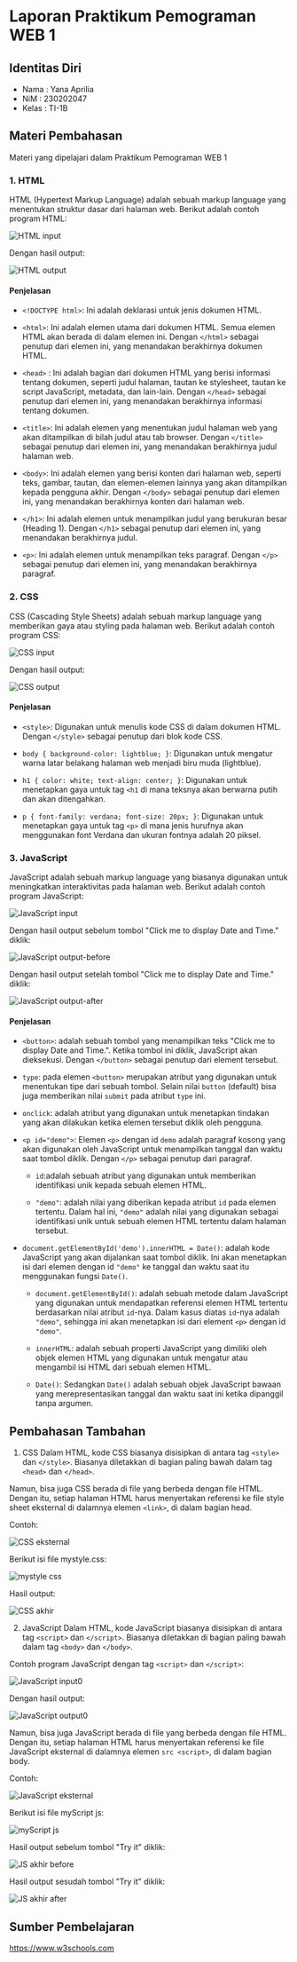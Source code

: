 # Laporan Praktikum Pemograman WEB 1

## Identitas Diri
* Nama : Yana Aprilia
* NiM : 230202047
* Kelas : TI-1B

## Materi Pembahasan
Materi yang dipelajari dalam Praktikum Pemograman WEB 1

### 1. HTML 
HTML (Hypertext Markup Language) adalah sebuah markup language yang menentukan struktur dasar dari halaman web.
Berikut adalah contoh program HTML:

![HTML input](https://github.com/AnayAilirpa/Yana-Aprilia/assets/165096298/5f1202cd-d868-4d09-a940-b6e42dd3b249)

Dengan hasil output:

![HTML output](https://github.com/AnayAilirpa/Yana-Aprilia/assets/165096298/8e5f381d-56e4-4198-8e24-9bf5e10863c4)

#### Penjelasan 
* `<!DOCTYPE html>`: Ini adalah deklarasi untuk jenis dokumen HTML.

* `<html>`: Ini adalah elemen utama dari dokumen HTML. Semua elemen HTML akan berada di dalam elemen ini. Dengan `</html>` sebagai penutup dari elemen ini, yang menandakan berakhirnya dokumen HTML.

* `<head>` : Ini adalah bagian dari dokumen HTML yang berisi informasi tentang dokumen, seperti judul halaman, tautan ke stylesheet, tautan ke script JavaScript, metadata, dan lain-lain. Dengan `</head>` sebagai penutup dari elemen ini, yang menandakan berakhirnya informasi tentang dokumen.

* `<title>`: Ini adalah elemen yang menentukan judul halaman web yang akan ditampilkan di bilah judul atau tab browser. Dengan `</title>` sebagai penutup dari elemen ini, yang menandakan berakhirnya judul halaman web.

* `<body>`: Ini adalah elemen yang berisi konten dari halaman web, seperti teks, gambar, tautan, dan elemen-elemen lainnya yang akan ditampilkan kepada pengguna akhir. Dengan `</body>` sebagai penutup dari elemen ini, yang menandakan berakhirnya konten dari halaman web.

* `</h1>`: Ini adalah elemen untuk menampilkan judul yang berukuran besar (Heading 1). Dengan `</h1>` sebagai penutup dari elemen ini, yang menandakan berakhirnya judul.

* `<p>`: Ini adalah elemen untuk menampilkan teks paragraf. Dengan `</p>` sebagai penutup dari elemen ini, yang menandakan berakhirnya paragraf.


### 2. CSS
CSS (Cascading Style Sheets) adalah sebuah markup language yang memberikan gaya atau styling pada halaman web. Berikut adalah contoh program CSS:

![CSS input](https://github.com/AnayAilirpa/Yana-Aprilia/assets/165096298/7cb6fc8c-cd44-4548-9ba0-6c355782589a)

Dengan hasil output:

![CSS output](https://github.com/AnayAilirpa/Yana-Aprilia/assets/165096298/43414cdd-47f0-40da-8d28-a970286047fc)

#### Penjelasan 
* `<style>`: Digunakan untuk menulis kode CSS di dalam dokumen HTML. Dengan `</style>` sebagai penutup dari blok kode CSS. 

* `body { background-color: lightblue; }`: Digunakan untuk mengatur warna latar belakang halaman web menjadi biru muda (lightblue).

* `h1 { color: white; text-align: center; }`: Digunakan untuk menetapkan gaya untuk tag `<h1` di mana teksnya akan berwarna putih dan akan ditengahkan.

* `p { font-family: verdana; font-size: 20px; }`: Digunakan untuk menetapkan gaya untuk tag `<p>` di mana jenis hurufnya akan menggunakan font Verdana dan ukuran fontnya adalah 20 piksel.

### 3. JavaScript
JavaScript adalah sebuah markup language yang biasanya digunakan untuk meningkatkan interaktivitas pada halaman web. Berikut adalah contoh program JavaScript:

![JavaScript input](https://github.com/AnayAilirpa/Yana-Aprilia/assets/165096298/8e29505b-00bb-4482-821c-5a858e7a4136)

Dengan hasil output sebelum tombol "Click me to display Date and Time." diklik:

![JavaScript output-before](https://github.com/AnayAilirpa/Yana-Aprilia/assets/165096298/3435a80a-dcfb-4b24-a9a2-e3705015a5a6)

Dengan hasil output setelah tombol "Click me to display Date and Time." diklik:

![JavaScript output-after](https://github.com/AnayAilirpa/Yana-Aprilia/assets/165096298/366f54e8-11ad-406f-b7f1-4a54f4373cee)

#### Penjelasan 
* `<button>`: adalah sebuah tombol yang menampilkan teks "Click me to display Date and Time.". Ketika tombol ini diklik, JavaScript akan dieksekusi. Dengan `</button>` sebagai penutup dari element tersebut.

* `type`: pada elemen `<button>` merupakan atribut yang digunakan untuk menentukan tipe dari sebuah tombol. Selain nilai `button` (default) bisa juga memberikan nilai `submit` pada atribut `type` ini.

* `onclick`: adalah atribut yang digunakan untuk menetapkan tindakan yang akan dilakukan ketika elemen tersebut diklik oleh pengguna.

* `<p id="demo">`: Elemen `<p>` dengan id `demo` adalah paragraf kosong yang akan digunakan oleh JavaScript untuk menampilkan tanggal dan waktu saat tombol diklik. Dengan `</p>` sebagai penutup dari paragraf.

  * `id`:adalah sebuah atribut yang digunakan untuk memberikan identifikasi unik kepada sebuah elemen HTML.

  * `"demo"`: adalah nilai yang diberikan kepada atribut `id` pada elemen tertentu. Dalam hal ini, `"demo"` adalah nilai yang digunakan sebagai identifikasi unik untuk sebuah elemen HTML tertentu dalam halaman tersebut.

* `document.getElementById('demo').innerHTML = Date()`: adalah kode JavaScript yang akan dijalankan saat tombol diklik. Ini akan menetapkan isi dari elemen dengan id `"demo"` ke tanggal dan waktu saat itu menggunakan fungsi `Date()`.
  
  * `document.getElementById()`: adalah sebuah metode dalam JavaScript yang digunakan untuk mendapatkan referensi elemen HTML tertentu berdasarkan nilai atribut `id`-nya. Dalam kasus diatas `id`-nya adalah `"demo"`, sehingga ini akan menetapkan isi dari element `<p>` dengan id `"demo"`.
    
  * `innerHTML`: adalah sebuah properti JavaScript yang dimiliki oleh objek elemen HTML yang digunakan untuk mengatur atau mengambil isi HTML dari sebuah elemen HTML.
 
  * `Date()`: Sedangkan `Date()` adalah sebuah objek JavaScript bawaan yang merepresentasikan tanggal dan waktu saat ini ketika dipanggil tanpa argumen.

## Pembahasan Tambahan
1. CSS
Dalam HTML, kode CSS biasanya disisipkan di antara tag `<style>` dan `</style>`. Biasanya diletakkan di bagian paling bawah dalam tag `<head>` dan `</head>`.

Namun, bisa juga CSS berada di file yang berbeda dengan file HTML. Dengan itu, setiap halaman HTML harus menyertakan referensi ke file style sheet eksternal di dalamnya elemen `<link>`, di dalam bagian head.

Contoh: 

![CSS eksternal](https://github.com/AnayAilirpa/Yana-Aprilia/assets/165096298/8f380410-4386-45d6-afb8-5ae49f591547)

Berikut isi file mystyle.css:

![mystyle css](https://github.com/AnayAilirpa/Yana-Aprilia/assets/165096298/c3cd061a-1a74-4e06-9dea-883566d56feb)

Hasil output:

![CSS akhir](https://github.com/AnayAilirpa/Yana-Aprilia/assets/165096298/637e15f0-4982-45e8-b054-63481b12cbac)

2. JavaScript
Dalam HTML, kode JavaScript biasanya disisipkan di antara tag `<script>` dan `</script>`. Biasanya diletakkan di bagian paling bawah dalam tag `<body>` dan `</body>`.

Contoh program JavaScript dengan tag `<script>` dan `</script>`:

![JavaScript input0](https://github.com/AnayAilirpa/Yana-Aprilia/assets/165096298/3f18a73b-0329-48cb-9c7e-846bbe5275b5)

Dengan hasil output:

![JavaScript output0](https://github.com/AnayAilirpa/Yana-Aprilia/assets/165096298/9d7ac2a8-7936-471d-a14b-ff869425c7bd)

Namun, bisa juga JavaScript berada di file yang berbeda dengan file HTML. Dengan itu, setiap halaman HTML harus menyertakan referensi ke file JavaScript eksternal di dalamnya elemen `src <script>`, di dalam bagian body.

Contoh:

![JavaScript eksternal](https://github.com/AnayAilirpa/Yana-Aprilia/assets/165096298/005b03b8-3e4f-4550-803c-01b2b182de92)

Berikut isi file myScript js:

![myScript js](https://github.com/AnayAilirpa/Yana-Aprilia/assets/165096298/f3a2fd03-f74e-4c76-a055-0b4388110a9b)

Hasil output sebelum tombol "Try it" diklik:

![JS akhir before](https://github.com/AnayAilirpa/Yana-Aprilia/assets/165096298/ab064ec7-be18-48bf-ad68-dc3f4e0cdebc)

Hasil output sesudah tombol "Try it" diklik:

![JS akhir after](https://github.com/AnayAilirpa/Yana-Aprilia/assets/165096298/72a22a42-77c0-4a1f-82ab-4a210c054552)

## Sumber Pembelajaran 
https://www.w3schools.com
